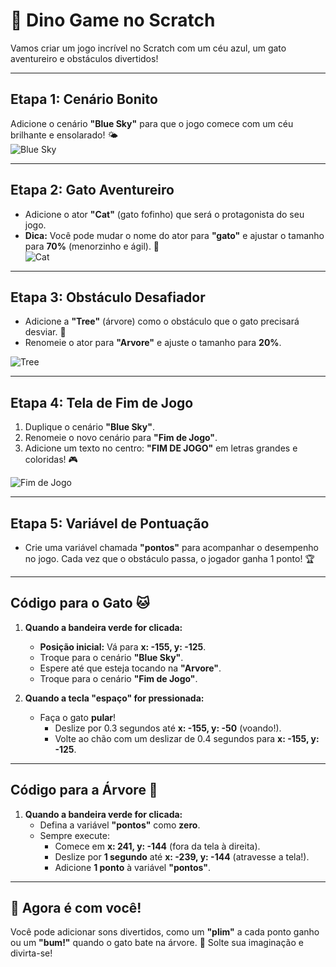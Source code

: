# 🦖 **Dino Game no Scratch** 

Vamos criar um jogo incrível no Scratch com um céu azul, um gato aventureiro e obstáculos divertidos! 

---

## **Etapa 1: Cenário Bonito**
Adicione o cenário **"Blue Sky"** para que o jogo comece com um céu brilhante e ensolarado! 🌤️  
![Blue Sky](https://github.com/user-attachments/assets/ef68fe29-b2ef-4735-8f29-afc2da58dc0f)

---

## **Etapa 2: Gato Aventureiro**
- Adicione o ator **"Cat"** (gato fofinho) que será o protagonista do seu jogo.  
- **Dica:** Você pode mudar o nome do ator para **"gato"** e ajustar o tamanho para **70%** (menorzinho e ágil). 🐾  
![Cat](https://github.com/user-attachments/assets/49211e06-34c3-4125-812a-b4b52147ef61)

---

## **Etapa 3: Obstáculo Desafiador**
- Adicione a **"Tree"** (árvore) como o obstáculo que o gato precisará desviar. 🌲  
- Renomeie o ator para **"Arvore"** e ajuste o tamanho para **20%**.  

![Tree](https://github.com/user-attachments/assets/55c53f63-81f6-47a0-9578-54d1e9ac2bcb)

---

## **Etapa 4: Tela de Fim de Jogo**
1. Duplique o cenário **"Blue Sky"**.  
2. Renomeie o novo cenário para **"Fim de Jogo"**.  
3. Adicione um texto no centro: **"FIM DE JOGO"** em letras grandes e coloridas! 🎮  

![Fim de Jogo](https://github.com/user-attachments/assets/f803cdf8-671b-4347-8b59-d5112327ef80)

---

## **Etapa 5: Variável de Pontuação**
- Crie uma variável chamada **"pontos"** para acompanhar o desempenho no jogo. Cada vez que o obstáculo passa, o jogador ganha 1 ponto! 🏆  

---

## **Código para o Gato 🐱**

1. **Quando a bandeira verde for clicada:**  
   - **Posição inicial:** Vá para **x: -155, y: -125**.  
   - Troque para o cenário **"Blue Sky"**.  
   - Espere até que esteja tocando na **"Arvore"**.  
   - Troque para o cenário **"Fim de Jogo"**.  

2. **Quando a tecla "espaço" for pressionada:**  
   - Faça o gato **pular**!  
     - Deslize por 0.3 segundos até **x: -155, y: -50** (voando!).  
     - Volte ao chão com um deslizar de 0.4 segundos para **x: -155, y: -125**.

---

## **Código para a Árvore 🌲**

1. **Quando a bandeira verde for clicada:**  
   - Defina a variável **"pontos"** como **zero**.  
   - Sempre execute:  
     - Comece em **x: 241, y: -144** (fora da tela à direita).  
     - Deslize por **1 segundo** até **x: -239, y: -144** (atravesse a tela!).  
     - Adicione **1 ponto** à variável **"pontos"**.

---

## 🌟 **Agora é com você!**
Você pode adicionar sons divertidos, como um **"plim"** a cada ponto ganho ou um **"bum!"** quando o gato bate na árvore. 🥳 Solte sua imaginação e divirta-se!
